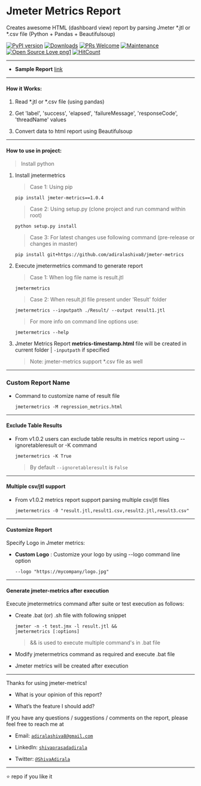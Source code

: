 # Jmeter Metrics Report

Creates awesome HTML (dashboard view) report by parsing Jmeter *.jtl or *.csv file (Python + Pandas + Beautifulsoup)

[![PyPI version](https://badge.fury.io/py/jmeter-metrics.svg)](https://badge.fury.io/py/jmeter-metrics)
[![Downloads](https://pepy.tech/badge/jmeter-metrics)](https://pepy.tech/project/jmeter-metrics)
[![PRs Welcome](https://img.shields.io/badge/PRs-welcome-brightgreen.svg?style=flat-square)]()
[![Maintenance](https://img.shields.io/badge/Maintained%3F-yes-green.svg)]()
[![Open Source Love png1](https://badges.frapsoft.com/os/v1/open-source.png?v=103)]()
[![HitCount](http://hits.dwyl.io/adiralashiva8/jmeter-metrics.svg)](http://hits.dwyl.io/adiralashiva8/jmeter-metrics)

---

 - __Sample Report__ [link](https://jmetermetrics.netlify.com/)

---

#### How it Works:

1. Read *.jtl or *.csv file (using pandas)

2. Get 'label', 'success', 'elapsed', 'failureMessage', 'responseCode', 'threadName' values

3. Convert data to html report using Beautifulsoup

---

#### How to use in project:

> Install python

1. Install jmetermetrics

    > Case 1: Using pip
    ```
    pip install jmeter-metrics==1.0.4
    ```

    > Case 2: Using setup.py (clone project and run command within root)
    ```
    python setup.py install
    ```

    > Case 3: For latest changes use following command (pre-release or changes in master)
    ```
    pip install git+https://github.com/adiralashiva8/jmeter-metrics
    ```

2. Execute jmetermetrics command to generate report

    > Case 1: When log file name is result.jtl
    ```
    jmetermetrics
    ```

    > Case 2: When result.jtl file present under 'Result' folder
    ```
    jmetermetrics --inputpath ./Result/ --output result1.jtl
    ```

    > For more info on command line options use:

    ```
    jmetermetrics --help
    ```

3. Jmeter Metrics Report __metrics-timestamp.html__ file will be created in current folder | `-inputpath` if specified

    > Note: jmeter-metrics support *.csv file as well

---

### Custom Report Name

 - Command to customize name of result file
    ```
    jmetermetrics -M regression_metrics.html
    ```
---

#### Exclude Table Results

 - From v1.0.2 users can exclude table results in metrics report using --ignoretableresult or -K command

    ```
    jmetermetrics -K True
    ```

    > By default `--ignoretableresult` is `False`

---

#### Multiple csv/jtl support

 - From v1.0.2 metrics report support parsing multiple csv/jtl files

    ```
    jmetermetrics -0 "result.jtl,result1.csv,result2.jtl,result3.csv"
    ```
---

#### Customize Report

Specify Logo in Jmeter metrics:

 - __Custom Logo__ : Customize your logo by using --logo command line option

     ```
     --logo "https://mycompany/logo.jpg"
     ```
---

#### Generate jmeter-metrics after execution

Execute jmetermetrics command after suite or test execution as follows:

 - Create .bat (or) .sh file with following snippet

    ```
    jmeter -n -t test.jmx -l result.jtl &&
    jmetermetrics [:options]
    ```

    > && is used to execute multiple command's in .bat file

  - Modify jmetermetrics command as required and execute .bat file

  - Jmeter metrics will be created after execution

---

Thanks for using jmeter-metrics!

 - What is your opinion of this report?

 - What’s the feature I should add?

If you have any questions / suggestions / comments on the report, please feel free to reach me at

 - Email: <a href="mailto:adiralashiva8@gmail.com?Subject=Jmeter%20Metrics" target="_blank">`adiralashiva8@gmail.com`</a> 

 - LinkedIn: <a href="https://www.linkedin.com/in/shivaprasadadirala/" target="_blank">`shivaprasadadirala`</a>

 - Twitter: <a href="https://twitter.com/ShivaAdirala" target="_blank">`@ShivaAdirala`</a>

---

:star: repo if you like it